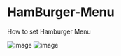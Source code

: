 # HamBurger-Menu
How to set Hamburger Menu

![image](https://user-images.githubusercontent.com/61266465/178120652-7616c34a-99e0-409a-9c09-5f3039481114.png)
![image](https://user-images.githubusercontent.com/61266465/178120768-e1c44d88-b4d5-4b7c-ad1b-2ab62ef4642a.png)



